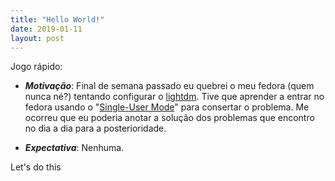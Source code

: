 ```yaml
---
title: "Hello World!"
date: 2019-01-11
layout: post
---
```


Jogo rápido: 

+ **_Motivação_**: Final de semana passado eu quebrei o meu fedora (quem nunca né?) tentando configurar o [lightdm]. Tive que aprender a entrar no fedora usando o "[Single-User Mode]" para consertar o problema. Me ocorreu que eu poderia anotar a solução dos problemas que encontro no dia a dia para a posterioridade. 

+ **_Expectativa_**: Nenhuma. 

Let's do this

[lightdm]: https://en.wikipedia.org/wiki/LightDM
[Single-User Mode]: https://docs.fedoraproject.org/en-US/Fedora/13/html/Installation_Guide/s1-rescuemode-booting-single.html
